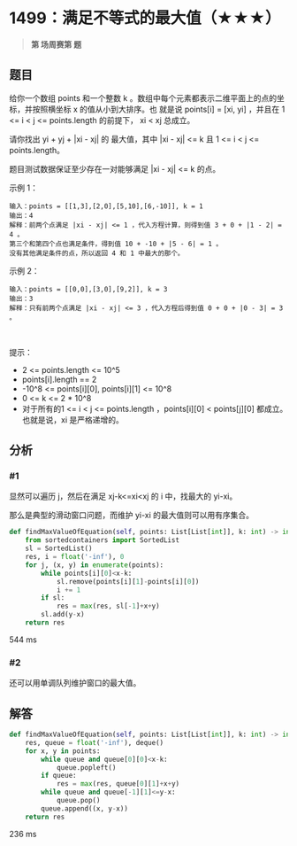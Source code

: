 # 1499：满足不等式的最大值（★★★）


> **第  场周赛第  题**

## 题目

给你一个数组 points 和一个整数 k 。数组中每个元素都表示二维平面上的点的坐标，并按照横坐标 x 的值从小到大排序。也
就是说 points[i] = [xi, yi] ，并且在 1 <= i < j <= points.length 的前提下， xi < xj 总成立。

请你找出 yi + yj + |xi - xj| 的 最大值，其中 |xi - xj| <= k 且 1 <= i < j <= points.length。

题目测试数据保证至少存在一对能够满足 |xi - xj| <= k 的点。

示例 1：

    输入：points = [[1,3],[2,0],[5,10],[6,-10]], k = 1
    输出：4
    解释：前两个点满足 |xi - xj| <= 1 ，代入方程计算，则得到值 3 + 0 + |1 - 2| = 4 。
    第三个和第四个点也满足条件，得到值 10 + -10 + |5 - 6| = 1 。
    没有其他满足条件的点，所以返回 4 和 1 中最大的那个。

示例 2：

    输入：points = [[0,0],[3,0],[9,2]], k = 3
    输出：3
    解释：只有前两个点满足 |xi - xj| <= 3 ，代入方程后得到值 0 + 0 + |0 - 3| = 3 。
 

提示：
- 2 <= points.length <= 10^5
- points[i].length == 2
- -10^8 <= points[i][0], points[i][1] <= 10^8
- 0 <= k <= 2 * 10^8
- 对于所有的1 <= i < j <= points.length ，points[i][0] < points[j][0] 都成立。也就是说，xi 是严格递增的。



## 分析

### #1

显然可以遍历 j，然后在满足 xj-k<=xi<xj 的 i 中，找最大的 yi-xi。

那么是典型的滑动窗口问题，而维护 yi-xi 的最大值则可以用有序集合。

```python
def findMaxValueOfEquation(self, points: List[List[int]], k: int) -> int:
    from sortedcontainers import SortedList
    sl = SortedList()
    res, i = float('-inf'), 0
    for j, (x, y) in enumerate(points):
        while points[i][0]<x-k:
            sl.remove(points[i][1]-points[i][0])
            i += 1
        if sl:
            res = max(res, sl[-1]+x+y)
        sl.add(y-x)
    return res
```
544 ms

### #2

还可以用单调队列维护窗口的最大值。

## 解答

```python
def findMaxValueOfEquation(self, points: List[List[int]], k: int) -> int:
    res, queue = float('-inf'), deque()
    for x, y in points:
        while queue and queue[0][0]<x-k:
            queue.popleft()
        if queue:
            res = max(res, queue[0][1]+x+y)
        while queue and queue[-1][1]<=y-x:
            queue.pop()
        queue.append((x, y-x))
    return res
```
236 ms

